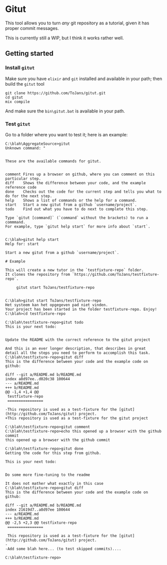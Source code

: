 # Gitut

This tool allows you to turn *any* git repository as a tutorial, given it has proper commit messages. 

This is currently still a WIP, but I think it works rather well.

## Getting started

### Install `gitut`

Make sure you have `elixir` and `git` installed and available in your path; then build the `gitut` tool

```dos
git clone https://github.com/ToJans/gitut.git
cd gitut
mix compile
```

And make sure the `bin\gitut.bat` is available in your path.

### Test `gitut`

Go to a folder where you want to test it; here is an example:

```
C:\blah\AggregateSource>gitut
Unknown command: "


These are the available commands for gitut.


comment Fires up a browser on github, where you can comment on this particular step.
diff    Shows the difference between your code, and the example reference code
done    Checks out the code for the current step and tells you what to do for the next step.
help    Shows a list of commands or the help for a command.
start   Start a new gitut from a github `username/project`.
todo    Find out what you have to do next to complete this step.

Type `gitut [command]` (`command` without the brackets) to run a commmand.
For example, type `gitut help start` for more info about `start`.


C:\blah>gitut help start
Help for: start

Start a new gitut from a github `username/project`.

# Example

This will create a new tutor in the `testfixture-repo` folder.
It clones the repository from `https://github.com/ToJans/testfixture-repo`.

     gitut start ToJans/testfixture-repo


C:\blah>gitut start ToJans/testfixture-repo
Het systeem kan het opgegeven pad niet vinden.
Your project has been started in the folder testfixture-repo. Enjoy!
C:\blah>cd testfixture-repo

C:\blah\testfixture-repo>gitut todo
This is your next todo:


Update the README with the correct reference to the gitut project

And this is an ever longer description, that describes in great
detail all the steps you need to perform to accomplish this task.
C:\blah\testfixture-repo>gitut diff
This is the difference between your code and the example code on github:

diff --git a/README.md b/README.md
index a8d97ee..d020c38 100644
--- a/README.md
+++ b/README.md
@@ -1,4 +1,4 @@
 testfixture-repo
 ================

-This repository is used as a test-fixture for the [gitut](http://github.com/ToJans/gitut) project.
+This repository is used as a test-fixture for the gitut project

C:\blah\testfixture-repo>gitut comment
C:\blah\testfixture-repo>echo this opened up a browser with the github commit
this opened up a browser with the github commit

C:\blah\testfixture-repo>gitut done
Getting the code for this step from github.

This is your next todo:


Do some more fine-tuning to the readme

It does not mather what exactly in this case
C:\blah\testfixture-repo>gitut diff
This is the difference between your code and the example code on github:

diff --git a/README.md b/README.md
index 21619d7..a8d97ee 100644
--- a/README.md
+++ b/README.md
@@ -2,5 +2,3 @@ testfixture-repo
 ================

 This repository is used as a test-fixture for the [gitut](http://github.com/ToJans/gitut) project.
-
-Add some blah here... (to test skipped commits)....

C:\blah\testfixture-repo>
```
